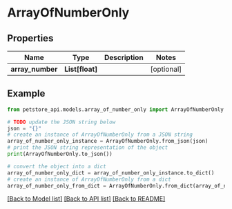 # ArrayOfNumberOnly


## Properties

Name | Type | Description | Notes
------------ | ------------- | ------------- | -------------
**array_number** | **List[float]** |  | [optional] 

## Example

```python
from petstore_api.models.array_of_number_only import ArrayOfNumberOnly

# TODO update the JSON string below
json = "{}"
# create an instance of ArrayOfNumberOnly from a JSON string
array_of_number_only_instance = ArrayOfNumberOnly.from_json(json)
# print the JSON string representation of the object
print(ArrayOfNumberOnly.to_json())

# convert the object into a dict
array_of_number_only_dict = array_of_number_only_instance.to_dict()
# create an instance of ArrayOfNumberOnly from a dict
array_of_number_only_from_dict = ArrayOfNumberOnly.from_dict(array_of_number_only_dict)
```
[[Back to Model list]](../README.md#documentation-for-models) [[Back to API list]](../README.md#documentation-for-api-endpoints) [[Back to README]](../README.md)


